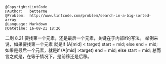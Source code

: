 ```
@Copyright:LintCode
@Author:   betterme
@Problem:  http://www.lintcode.com/problem/search-in-a-big-sorted-array
@Language: Markdown
@Datetime: 16-08-21 18:26
```

二刷 8.21
要找第一个元素，还是最后一个元素，关键在于内部if的写法。
举例来说，如果要找第一个元素
就是if (A[mid] < target) start = mid; else end = mid;
如果是最后一个元素，就是if (A[mid] >target) end = mid; else start = mid;
总而言之就是，在等于情况下，是前移还是后移。